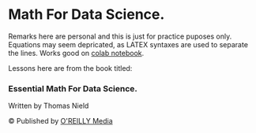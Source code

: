 # Math For Data Science.

Remarks here are personal and this is just for practice puposes only. Equations may seem depricated, as LATEX syntaxes are used to separate the lines. Works good on [colab notebook]('http://colab.research.google.com/').

Lessons here are from the book titled:

### Essential Math For Data Science.
Written by Thomas Nield

© Published by [O'REILLY Media](https://www.oreilly.com/)


